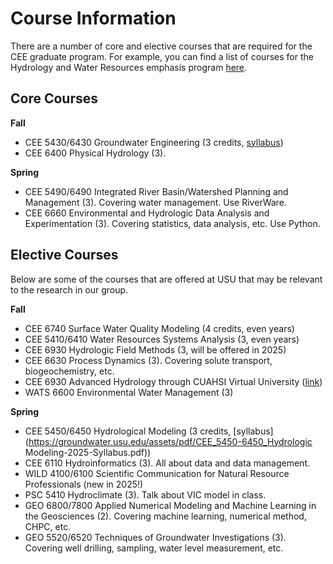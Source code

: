 # Course Information

There are a number of core and elective courses that are required for the CEE graduate program. For example, you can find a list of courses for the Hydrology and Water Resources emphasis program [here](https://engineering.usu.edu/cee/students/requirements/hydrology).

## Core Courses

**Fall**
- CEE 5430/6430 Groundwater Engineering (3 credits, [syllabus](https://groundwater.usu.edu/assets/pdf/CEE_5430_6430_Groundwater_Engineering_Syllabus_Fall.pdf))
- CEE 6400 Physical Hydrology (3).

**Spring**
- CEE 5490/6490 Integrated River Basin/Watershed Planning and Management (3). Covering water management. Use RiverWare. 
- CEE 6660 Environmental and Hydrologic Data Analysis and Experimentation (3). Covering statistics, data analysis, etc. Use Python.

## Elective Courses

Below are some of the courses that are offered at USU that may be relevant to the research in our group.

**Fall**
- CEE 6740 Surface Water Quality Modeling (4 credits, even years)
- CEE 5410/6410 Water Resources Systems Analysis (3, even years)
- CEE 6930 Hydrologic Field Methods (3, will be offered in 2025) 
- CEE 6630 Process Dynamics (3). Covering solute transport, biogeochemistry, etc.
- CEE 6930 Advanced Hydrology through CUAHSI Virtual University ([link](https://www.cuahsi.org/virtual-university))
- WATS 6600 Environmental Water Management (3)

**Spring**
- CEE 5450/6450 Hydrological Modeling (3 credits, [syllabus](https://groundwater.usu.edu/assets/pdf/CEE_5450-6450_Hydrologic Modeling-2025-Syllabus.pdf))
- CEE 6110 Hydroinformatics (3). All about data and data management.
- WILD 4100/6100 Scientific Communication for Natural Resource Professionals (new in 2025!)
- PSC 5410 Hydroclimate (3). Talk about VIC model in class.
- GEO 6800/7800 Applied Numerical Modeling and Machine Learning in the Geosciences (2). Covering machine learning, numerical method, CHPC, etc.
- GEO 5520/6520	Techniques of Groundwater Investigations (3). Covering well drilling, sampling, water level measurement, etc.